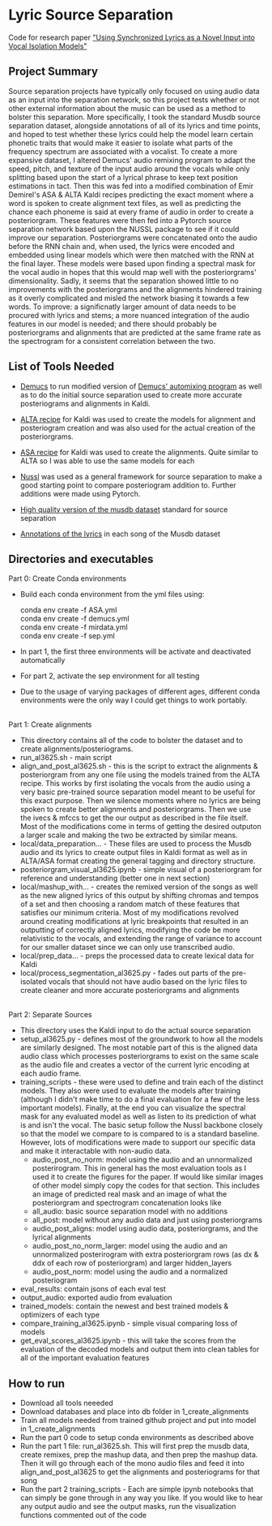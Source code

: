 # Lyric Source Separation
Code for research paper ["Using Synchronized Lyrics as a Novel Input into
Vocal Isolation Models"](https://github.com/lankaraniamir/lyric_source_separation/blob/main/Using%20Synchronized%20Lyrics%20as%20a%20Novel%20Input%20into%20Vocal%20Isolation%20Models.pdf)


## Project Summary
Source separation projects have typically only focused on using audio data
as an input into the separation network, so this project tests whether or not
other external information about the music can be used as a method to bolster
this separation. More specifically, I took the standard Musdb source separation
dataset, alongside annotations of all of its lyrics and time points, and hoped
to test whether these lyrics could help the model learn certain phonetic traits
that would make it easier to isolate what parts of the frequency spectrum are
associated with a vocalist. To create a more expansive dataset, I altered
Demucs' audio remixing program to adapt the speed, pitch, and texture of the
input audio around the vocals while only splitting based upon the start of a
lyrical phrase to keep text position estimations in tact. Then this was fed into
a modified combination of Emir Demirel's ASA & ALTA Kaldi recipes predicting the
exact moment where a word is spoken to create alignment text files, as well as
predicting the chance each phoneme is said at every frame of audio in order to
create a posteriorgram. These features were then fed into a Pytorch source
separation network based upon the NUSSL package to see if it could improve our
separation. Posteriorgrams were concatenated onto the audio before the
RNN chain and, when used, the lyrics were encoded and embedded using linear
models which were then matched with the RNN at the final layer. These models
were based upon finding a spectral mask for the vocal audio in hopes that this
would map well with the posteriorgrams' dimensionality. Sadly, it seems that the
separation showed little to no improvements with the posteriorgrams and the
alignments hindered training as it overly complicated and misled the network
biasing it towards a few words. To improve: a significnatly larger amount of
data needs to be procured with lyrics and stems; a more nuanced integration of
the audio features in our model is needed; and there should probably
be posteriorgrams and alignments that are predicted at the same frame
rate as the spectrogram for a consistent correlation between the two.


## List of Tools Needed
- [Demucs](https://github.com/facebookresearch/demucs) to run modified version of [Demucs' automixing program](https://github.com/facebookresearch/demucs/blob/main/tools/automix.py)
  as well as to do the initial source separation used to create more
  accurate posteriograms and alignments in Kaldi.
  
- [ALTA recipe](https://github.com/emirdemirel/ALTA) for Kaldi was used to create the models for alignment and
posteriogram creation and was also used for the actual creation of the
posteriorgrams.

- [ASA recipe](https://github.com/emirdemirel/ASA_ICASSP2021) for Kaldi was used to create the alignments. Quite similar to
ALTA so I was able to use the same models for each

- [Nussl](https://github.com/nussl/nussl
) was used as a general framework for source separation to make a
good starting point to compare posteriogram addition to. Further additions
were made using Pytorch.

- [High quality version of the musdb dataset](https://zenodo.org/record/3338373) standard for source separation

- [Annotations of the lyrics](https://zenodo.org/record/3989267) in each song of the Musdb dataset


## Directories and executables

Part 0: Create Conda environments
- Build each conda environment from the yml files using:

    conda env create -f ASA.yml
    <br />conda env create -f demucs.yml
    <br />conda env create -f mirdata.yml
    <br />conda env create -f sep.yml

- In part 1, the first three environments will be activate and deactivated
automatically
- For part 2, activate the sep environment for all testing
- Due to the usage of varying packages of different ages, different
conda environments were the only way I could get things to work
portably.


<br />Part 1: Create alignments
- This directory contains all of the code to bolster the dataset and to
create alignments/posteriograms.
- run_al3625.sh - main script
- align_and_post_al3625.sh - this is the script to extract the
alignments & posteriorgram from any one file using the models trained
from the ALTA recipe. This works by first isolating the vocals from the
audio using a very basic pre-trained source separation model meant to
be useful for this exact purpose. Then we silence moments where no
lyrics are being spoken to create better alignments and posteriorgrams.
Then we use the ivecs & mfccs to get the our output as described in the
file itself. Most of the modifications come in terms of getting the
desired outputon a larger scale and making the two be extracted by
similar means.
- local/data_preparation... - These files are used to process the Musdb
audio and its lyrics to create output files in Kaldi format as well as in
ALTA/ASA format creating the general tagging and directory structure.
- posteriorgram_visual_al3625.ipynb - simple visual of a posteriorgram
for reference and understanding (better one in next section)
- local/mashup_with... - creates the remixed version of the songs as
well as the new aligned lyrics of this output by shifting chromas and
tempos of a set and then choosing a random match of these features that
satisfies our minimum criteria. Most of my modifications revolved
around creating modifications at lyric breakpoints that resulted in an
outputting of correctly aligned lyrics, modifying the code be more
relativistic to the vocals, and extending the range of variance to
account for our smaller dataset since we can only use transcribed audio.
- local/prep_data... - preps the processed data to create lexical data
for Kaldi
- local/process_segmentation_al3625.py - fades out parts of the
pre-isolated vocals that should not have audio based on the lyric files
to create cleaner and more accurate posteriorgrams and alignments


<br />Part 2: Separate Sources
- This directory uses the Kaldi input to do the actual source separation
- setup_al3625.py - defines most of the groundwork to how all the models are
similarly designed. The most notable part of this is the aligned data audio class
which processes posteriorgrams to exist on the same scale as the audio
file and creates a vector of the current lyric encoding at each audio frame.
- training_scripts - these were used to define and train each of the
distinct models. They also were used to evaluate the models after
training (although I didn't make time to do a final evaluation for a few
of the less important models). Finally, at the end you can visualize the
spectral mask for any evaluated model as well as listen to its
prediction of what is and isn't the vocal. The basic setup follow the
Nussl backbone closely so that the model we compare to is compared to is
a standard baseline. However, lots of modifications were made to support
our specific data and make it interactable with non-audio data.
    - audio_post_no_norm: model using the audio and an unnormalized
    posterirogram. This in general has the most evaluation tools as I
    used it to create the figures for the paper. If would like similar
    images of other model simply copy the codes for that section. This
    includes an image of predicted real mask and an image of what
    the posteriorgram and spectrogram concatenation looks like
    - all_audio: basic source separation model with no additions
    - all_post: model without any audio data and just using
    posteriorgrams
    - audio_post_aligns: model using audio data, posteriorgrams, and the
    lyrical alignments
    - audio_post_no_norm_larger: model using the audio and an unnormalized
    posterirogram with extra posteriorgram rows (as dx & ddx of each row
    of posteriorgram) and larger hidden_layers
    - audio_post_norm: model using the audio and a normalized posteriogram
- eval_results: contain jsons of each eval test
- output_audio: exported audio from evaluation
- trained_models: contain the newest and best trained models &
optimizers of each type
- compare_training_al3625.ipynb - simple visual comparing loss of models
- get_eval_scores_al3625.ipynb - this will take the scores from the
evaluation of the decoded models and output them into clean tables for
all of the important evaluation features


## How to run
- Download all tools neeeded
- Download databases and place into db folder in 1_create_alignments
- Train all models needed from trained github project and put into model in
1_create_alignments
- Run the part 0 code to setup conda environments as described above
- Run the part 1 file: run_al3625.sh. This will first prep the musdb data,
 create remixes, prep the mashup data, and then prep the mashup data. Then 
it will go through each of the mono audio files and feed it into 
align_and_post_al3625 to get the alignments and posteriograms for that song
- Run the part 2 training_scripts - Each are simple ipynb notebooks that can 
simply be gone through in any way you like. If you would like to hear any 
output audio and see the output masks, run the visualization functions commented
out of the code

